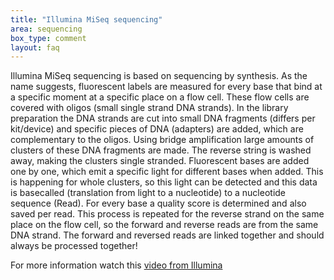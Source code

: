 ```yaml
---
title: "Illumina MiSeq sequencing"
area: sequencing
box_type: comment
layout: faq
---
```



Illumina MiSeq sequencing is based on sequencing by synthesis. As the name
suggests, fluorescent labels are measured for every base that bind at a
specific moment at a specific place on a flow cell. These flow cells are
covered with oligos (small single strand DNA strands). In the library
preparation the DNA strands are cut into small DNA fragments (differs per
kit/device) and specific pieces of DNA (adapters) are added, which are
complementary to the oligos. Using bridge amplification large amounts of
clusters of these DNA fragments are made. The reverse string is washed away,
making the clusters single stranded. Fluorescent bases are added one by one,
which emit a specific light for different bases when added. This is happening
for whole clusters, so this light can be detected and this data is basecalled
(translation from light to a nucleotide) to a nucleotide sequence (Read). For
every base a quality score is determined and also saved per read. This
process is repeated for the reverse strand on the same place on the flow
cell, so the forward and reverse reads are from the same DNA strand. The
forward and reversed reads are linked together and should always be processed
together!

For more information watch this [video from Illumina](https://youtu.be/fCd6B5HRaZ8)

